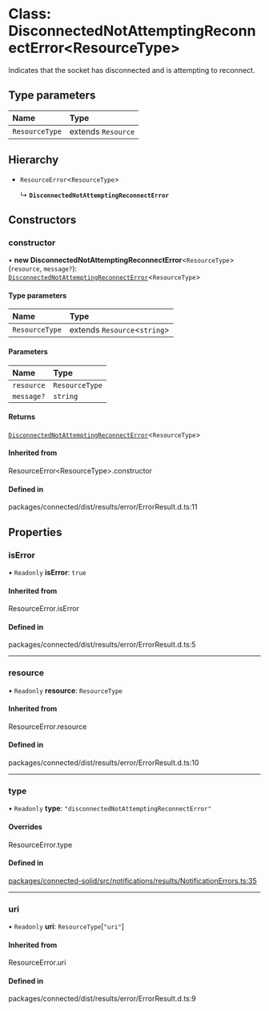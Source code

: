 # Class: DisconnectedNotAttemptingReconnectError\<ResourceType\>

Indicates that the socket has disconnected and is attempting to reconnect.

## Type parameters

| Name | Type |
| :------ | :------ |
| `ResourceType` | extends `Resource` |

## Hierarchy

- `ResourceError`\<`ResourceType`\>

  ↳ **`DisconnectedNotAttemptingReconnectError`**

## Constructors

### constructor

• **new DisconnectedNotAttemptingReconnectError**\<`ResourceType`\>(`resource`, `message?`): [`DisconnectedNotAttemptingReconnectError`](DisconnectedNotAttemptingReconnectError.md)\<`ResourceType`\>

#### Type parameters

| Name | Type |
| :------ | :------ |
| `ResourceType` | extends `Resource`\<`string`\> |

#### Parameters

| Name | Type |
| :------ | :------ |
| `resource` | `ResourceType` |
| `message?` | `string` |

#### Returns

[`DisconnectedNotAttemptingReconnectError`](DisconnectedNotAttemptingReconnectError.md)\<`ResourceType`\>

#### Inherited from

ResourceError\<ResourceType\>.constructor

#### Defined in

packages/connected/dist/results/error/ErrorResult.d.ts:11

## Properties

### isError

• `Readonly` **isError**: ``true``

#### Inherited from

ResourceError.isError

#### Defined in

packages/connected/dist/results/error/ErrorResult.d.ts:5

___

### resource

• `Readonly` **resource**: `ResourceType`

#### Inherited from

ResourceError.resource

#### Defined in

packages/connected/dist/results/error/ErrorResult.d.ts:10

___

### type

• `Readonly` **type**: ``"disconnectedNotAttemptingReconnectError"``

#### Overrides

ResourceError.type

#### Defined in

[packages/connected-solid/src/notifications/results/NotificationErrors.ts:35](https://github.com/o-development/ldo/blob/db87958cb6f858f6cf7340ba5d9536a3a794d587/packages/connected-solid/src/notifications/results/NotificationErrors.ts#L35)

___

### uri

• `Readonly` **uri**: `ResourceType`[``"uri"``]

#### Inherited from

ResourceError.uri

#### Defined in

packages/connected/dist/results/error/ErrorResult.d.ts:9
